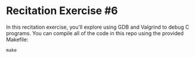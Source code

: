 # Recitation Exercise \#6

In this recitation exercise, you'll explore using GDB and Valgrind to debug C programs.  You can compile all of the code in this repo using the provided Makefile:
```
make
```
